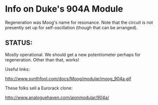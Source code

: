 # Info on Duke's 904A Module

Regeneration was Moog's name for resonance. Note that the circuit is not presently set up for self-oscillation (though that can be arranged). 

## STATUS: 

Mostly operational. We should get a new potentiometer perhaps for regeneration. Other than that, works! 



Useful links: 

http://www.synthfool.com/docs/Moog/modular/moog_904a.gif

These folks sell a Eurorack clone: 

http://www.analoguehaven.com/aionmodular/904a/


